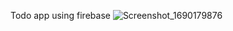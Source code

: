 Todo app using firebase 
![Screenshot_1690179876](https://github.com/nashvak/todo_firebase_flutter/assets/120083130/e97a2395-5418-407e-89a5-3b25a313e80a)
